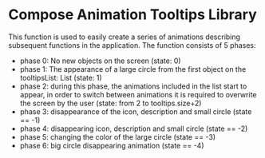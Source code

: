 # Compose Animation Tooltips Library

 This function is used to easily create a series of animations describing subsequent functions in the application.
The function consists of 5 phases:
- phase 0: No new objects on the screen (state: 0)
- phase 1: The appearance of a large circle from the first object on the tooltipsList: List <AnimationObject> (state: 1)
- phase 2: during this phase, the animations included in the list start to appear, in order to switch between animations it is required to overwrite the screen by the user (state: from 2 to tooltips.size+2)
- phase 3: disappearance of the icon, description and small circle (state == -1)
- phase 4: disappearing icon, description and small circle (state == -2)
- phase 5: changing the color of the large circle  (state == -3)
- phase 6: big circle disappearing animation (state == -4)
